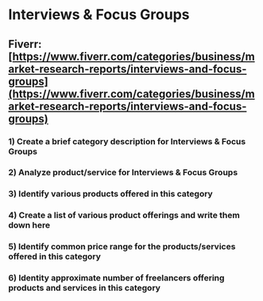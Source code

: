 # Interviews & Focus Groups
## Fiverr: [https://www.fiverr.com/categories/business/market-research-reports/interviews-and-focus-groups](https://www.fiverr.com/categories/business/market-research-reports/interviews-and-focus-groups)
### 1) Create a brief category description for Interviews & Focus Groups
### 2) Analyze product/service for Interviews & Focus Groups
### 3) Identify various products offered in this category
### 4) Create a list of various product offerings and write them down here
### 5) Identify common price range for the products/services offered in this category
### 6) Identity approximate number of freelancers offering products and services in this category
